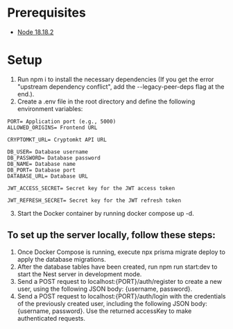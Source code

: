 # Prerequisites

- [Node 18.18.2](https://github.com/nvm-sh/nvm)

# Setup

1. Run npm i to install the necessary dependencies (If you get the error "upstream dependency conflict", add the --legacy-peer-deps flag at the end.).
2. Create a .env file in the root directory and define the following environment variables:

```
PORT= Application port (e.g., 5000)
ALLOWED_ORIGINS= Frontend URL

CRYPTOMKT_URL= Cryptomkt API URL

DB_USER= Database username
DB_PASSWORD= Database password
DB_NAME= Database name
DB_PORT= Database port
DATABASE_URL= Database URL

JWT_ACCESS_SECRET= Secret key for the JWT access token

JWT_REFRESH_SECRET= Secret key for the JWT refresh token
```

3. Start the Docker container by running docker compose up -d.

## To set up the server locally, follow these steps:

1. Once Docker Compose is running, execute npx prisma migrate deploy to apply the database migrations.
2. After the database tables have been created, run npm run start:dev to start the Nest server in development mode.
3. Send a POST request to localhost:{PORT}/auth/register to create a new user, using the following JSON body: {username, password}.
4. Send a POST request to localhost:{PORT}/auth/login with the credentials of the previously created user, including the following JSON body: {username, password}. Use the returned accessKey to make authenticated requests.
